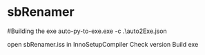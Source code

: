 # sbRenamer

#Building the exe
auto-py-to-exe.exe -c .\auto2Exe.json    

open sbRenamer.iss in InnoSetupCompiler
Check version
Build exe
